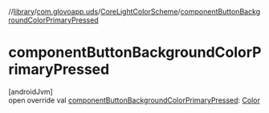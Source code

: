 //[library](../../../index.md)/[com.glovoapp.uds](../index.md)/[CoreLightColorScheme](index.md)/[componentButtonBackgroundColorPrimaryPressed](component-button-background-color-primary-pressed.md)

# componentButtonBackgroundColorPrimaryPressed

[androidJvm]\
open override val [componentButtonBackgroundColorPrimaryPressed](component-button-background-color-primary-pressed.md): [Color](https://developer.android.com/reference/kotlin/androidx/compose/ui/graphics/Color.html)

